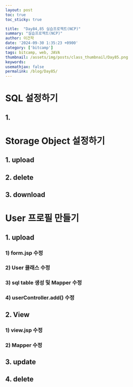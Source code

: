```yaml
---
layout: post
toc: true
toc_sticky: true

title:  "Day84,85 실습프로젝트(NCP)"
summary: "실습프로젝트(NCP)"
author: 이건학
date: '2024-09-30 1:35:23 +0900'
category: ['bitcamp']
tags: bitcamp, web, JAVA
thumbnail: /assets/img/posts/class_thumbnail/Day85.png
keywords: 
usemathjax: false
permalink: /blog/Day85/
---
```


# SQL 설정하기
## 1. 

# Storage Object 설정하기 
## 1. upload
## 2. delete
## 3. download

# User 프로필 만들기
## 1. upload
### 1) form.jsp 수정
### 2) User 클래스 수정
### 3) sql table 생성 및 Mapper 수정
### 4) userController.add() 수정

## 2. View
### 1) view.jsp 수정
### 2)  Mapper 수정

## 3. update
## 4. delete



